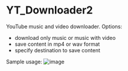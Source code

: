 # YT_Downloader2

YouTube music and video downloader.
Options:
- download only music or music with video
- save content in mp4 or wav format
- specify destination to save content

Sample usage:
![image](https://github.com/tlalky/YT_downloader2/assets/56046688/a1f86155-572e-49ee-92f0-7936d458eeee)


